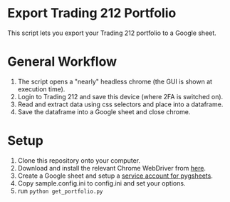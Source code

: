# Export Trading 212 Portfolio
This script lets you export your Trading 212 portfolio to a Google sheet.

# General Workflow
1. The script opens a "nearly" headless chrome (the GUI is shown at execution time).
2. Login to Trading 212 and save this device (where 2FA is switched on).
3. Read and extract data using css selectors and place into a dataframe.
4. Save the dataframe into a Google sheet and close chrome.

# Setup
1. Clone this repository onto your computer.
2. Download and install the relevant Chrome WebDriver from [here](http://chromedriver.chromium.org/downloads).
3. Create a Google sheet and setup a [service account for pygsheets](https://pygsheets.readthedocs.io/en/stable/authorization.html).
4. Copy sample.config.ini to config.ini and set your options.
5. run `python get_portfolio.py`